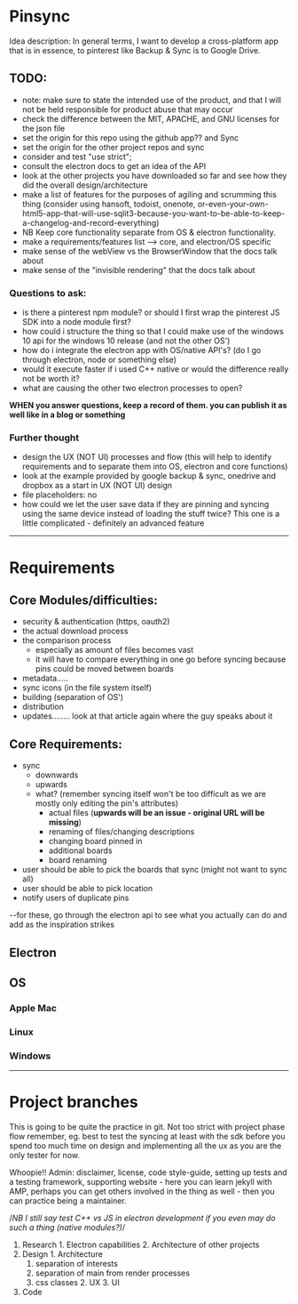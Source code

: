 # Pinsync

Idea description: In general terms, I want to develop a cross-platform app that is in essence, to pinterest like Backup & Sync is to Google Drive.

## TODO:

  - note: make sure to state the intended use of the product, and that I will not be held responsible for product abuse that may occur
  - check the difference between the MIT, APACHE, and GNU licenses for the json file
  - set the origin for this repo using the github app?? and Sync
  - set the origin for the other project repos and sync
  - consider and test "use strict";
  - consult the electron docs to get an idea of the API
  - look at the other projects you have downloaded so far and see how they did the overall design/architecture
  - make a list of features for the purposes of agiling and scrumming this thing (consider using hansoft, todoist, onenote, or-even-your-own-html5-app-that-will-use-sqlit3-because-you-want-to-be-able-to-keep-a-changelog-and-record-everything)
  - NB Keep core functionality separate from OS & electron functionality.
  - make a requirements/features list --> core, and electron/OS specific
  - make sense of the webView vs the BrowserWindow that the docs talk about
  - make sense of the "invisible rendering" that the docs talk about

###  Questions to ask:
  - is there a pinterest npm module? or should I first wrap the pinterest JS SDK into a node module first?
  - how could i structure the thing so that I could make use of the windows 10 api for the windows 10 release (and not the other OS')
  - how do i integrate the electron app with OS/native API's? (do I go through electron, node or something else)
  - would it execute faster if i used C++ native or would the difference really not be worth it?
  - what are causing the other two electron processes to open?

**WHEN you answer questions, keep a record of them. you can publish it as well like in a blog or something**

### Further thought

  - design the UX (NOT UI) processes and flow (this will help to identify requirements and to separate them into OS, electron and core functions)
  - look at the example provided by google backup & sync, onedrive and dropbox as a start in UX (NOT UI) design
  - file placeholders: no
  - how could we let the user save data if they are pinning and syncing using the same device instead of loading the stuff twice? This one is a little complicated - definitely an advanced feature

---

# Requirements

## Core Modules/difficulties:
  - security & authentication (https, oauth2)
  - the actual download process
  - the comparison process
    - especially as amount of files becomes vast
    - it will have to compare everything in one go before syncing because pins could be moved between boards
  - metadata.....
  - sync icons (in the file system itself)
  - building (separation of OS')
  - distribution
  - updates........ look at that article again where the guy speaks about it

## Core Requirements:
  - sync
    - downwards
    - upwards
    - what? (remember syncing itself won't be too difficult as we are mostly only editing the pin's attributes)
      - actual files  (**upwards will be an issue - original URL will be missing**)
      - renaming of files/changing descriptions
      - changing board pinned in
      - additional boards
      - board renaming      
  - user should be able to pick the boards that sync (might not want to sync all)
  - user should be able to pick location
  - notify users of duplicate pins


--for these, go through the electron api to see what you actually can do and add as the inspiration strikes
## Electron
## OS
### Apple Mac
### Linux
### Windows

---

# Project branches

This is going to be quite the practice in git.
Not too strict with project phase flow remember, eg. best to test the syncing at least with the sdk before you spend too much time on design and implementing all the ux as you are the only tester for now.

Whoopie!! Admin: disclaimer, license, code style-guide, setting up tests and a testing framework, supporting website - here you can learn jekyll with AMP, perhaps you can get others involved in the thing as well - then you can practice being a maintainer.

/*NB I still say test C++ vs JS in electron development if you even may do such a thing (native modules?)*/

  1. Research
    1. Electron capabilities
    2. Architecture of other projects
  2. Design
    1. Architecture
      1. separation of interests
      2. separation of main from render processes
      3. css classes
    2. UX
    3. UI
  3. Code

